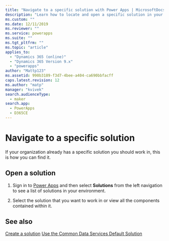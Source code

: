 ```yaml
---
title: "Navigate to a specific solution with Power Apps | MicrosoftDocs"
description: "Learn how to locate and open a specific solution in your environment"
ms.custom: ""
ms.date: 12/11/2019
ms.reviewer: ""
ms.service: powerapps
ms.suite: ""
ms.tgt_pltfrm: ""
ms.topic: "article"
applies_to: 
  - "Dynamics 365 (online)"
  - "Dynamics 365 Version 9.x"
  - "powerapps"
author: "Mattp123"
ms.assetid: 990b3189-f3d7-4bee-a404-ca690bbfacff
caps.latest.revision: 12
ms.author: "matp"
manager: "kvivek"
search.audienceType: 
  - maker
search.app: 
  - PowerApps
  - D365CE
---
```


# Navigate to a specific solution

If your organization already has a specific solution you should work in, this is how you can find it.   
  
## Open a solution  
  
1. Sign in to [Power Apps](https://make.powerapps.com/?utm_source=padocs&utm_medium=linkinadoc&utm_campaign=referralsfromdoc) and then select **Solutions** from the left navigation to see a list of solutions in your environment.
  
2. Select the solution that you want to work in or view all the components contained within it. 
 

 ## See also
[Create a solution](create-solution.md) 
[Use the Common Data Services Default Solution](use-solutions-for-your-customizations.md)

